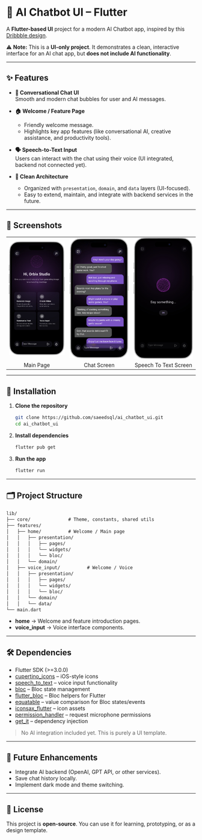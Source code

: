 
# 🤖 AI Chatbot UI – Flutter

A **Flutter-based UI** project for a modern AI Chatbot app, inspired by this [Dribbble design](https://dribbble.com/shots/26506252-AI-Assistant-App-Design-Conversational-and-Creative-AI).  

⚠️ **Note:** This is a **UI-only project**. It demonstrates a clean, interactive interface for an AI chat app, but **does not include AI functionality**.

---

## ✨ Features

- **💬 Conversational Chat UI**  
  Smooth and modern chat bubbles for user and AI messages.

- **🏠 Welcome / Feature Page**  
  - Friendly welcome message.  
  - Highlights key app features (like conversational AI, creative assistance, and productivity tools).

- **🗣 Speech-to-Text Input**  
  Users can interact with the chat using their voice (UI integrated, backend not connected yet).  

- **🧩 Clean Architecture**  
  - Organized with `presentation`, `domain`, and `data` layers (UI-focused).  
  - Easy to extend, maintain, and integrate with backend services in the future.

---

## 📸 Screenshots

<table>
  <tr>
    <td>
      <a href="demo/screenshots/main_page.png">
        <img src="demo/screenshots/main_page.png" alt="Main Page" width="300"/>
      </a>
    </td>
    <td>
      <a href="demo/screenshots/chat_screen.png">
        <img src="demo/screenshots/chat_screen.png" alt="Chat Screen" width="300"/>
      </a>
    </td>
    <td>
      <a href="demo/screenshots/speech_screen.png">
        <img src="demo/screenshots/speech_screen.png" alt="Speech To Text Screen" width="300"/>
      </a>
    </td>
  </tr>
  <tr>
    <td align="center">Main Page</td>
    <td align="center">Chat Screen</td>
    <td align="center">Speech To Text Screen</td>
  </tr>
</table>



---

## 🚀 Installation

1. **Clone the repository**  
   ```bash
   git clone https://github.com/saeedsql/ai_chatbot_ui.git
   cd ai_chatbot_ui
   ```

2. **Install dependencies**  
   ```bash
   flutter pub get
   ```

3. **Run the app**  
   ```bash
   flutter run
   ```

---

## 🗂 Project Structure

```
lib/
├── core/              # Theme, constants, shared utils
├── features/
│   ├── home/          # Welcome / Main page
│   │   ├── presentation/
│   │   │   ├── pages/
│   │   │   └── widgets/
│   │   │   └── bloc/
│   │   └── domain/
│   ├── voice_input/          # Welcome / Voice
│   │   ├── presentation/
│   │   │   ├── pages/
│   │   │   └── widgets/
│   │   │   └── bloc/
│   │   └── domain/
│   │   └── data/
└── main.dart
```

- **home** → Welcome and feature introduction pages.  
- **voice_input** → Voice interface components.  


---

## 🛠 Dependencies

- Flutter SDK (>=3.0.0)
- [cupertino_icons](https://pub.dev/packages/cupertino_icons) – iOS-style icons
- [speech_to_text](https://pub.dev/packages/speech_to_text) – voice input functionality
- [bloc](https://pub.dev/packages/bloc) – Bloc state management
- [flutter_bloc](https://pub.dev/packages/flutter_bloc) – Bloc helpers for Flutter
- [equatable](https://pub.dev/packages/equatable) – value comparison for Bloc states/events
- [iconsax_flutter](https://pub.dev/packages/iconsax_flutter) – icon assets
- [permission_handler](https://pub.dev/packages/permission_handler) – request microphone permissions
- [get_it](https://pub.dev/packages/get_it) – dependency injection

> No AI integration included yet. This is purely a UI template.

---

## 🌟 Future Enhancements

- Integrate AI backend (OpenAI, GPT API, or other services).  
- Save chat history locally.  
- Implement dark mode and theme switching.  

---

## 📄 License

This project is **open-source**. You can use it for learning, prototyping, or as a design template.  




